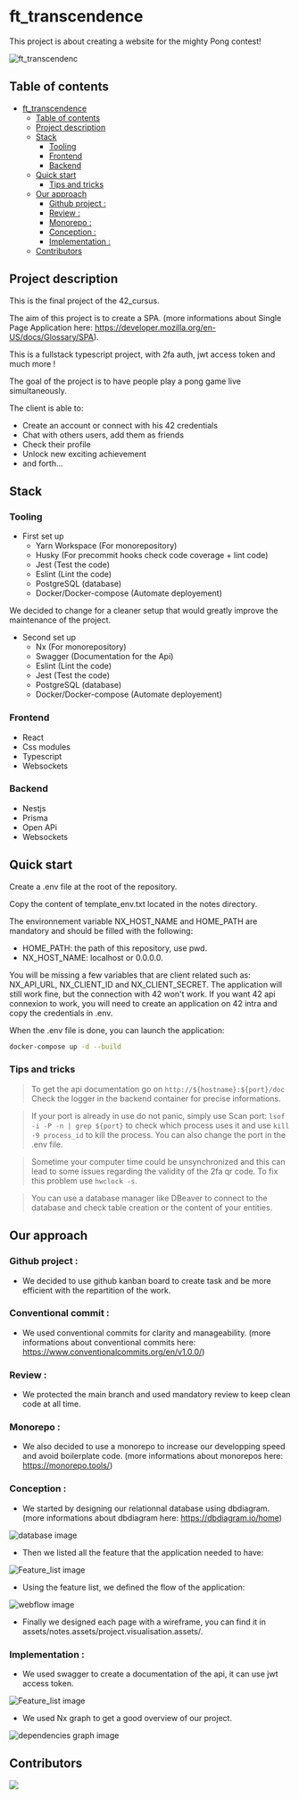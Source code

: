 # ft_transcendence

This project is about creating a website for the mighty Pong contest!

![ft_transcendenc](./assets/notes.assets/transcendence_welcome_page.gif)

## Table of contents
- [ft\_transcendence](#ft_transcendence)
	- [Table of contents](#table-of-contents)
	- [Project description](#project-description)
	- [Stack](#stack)
		- [Tooling](#tooling)
		- [Frontend](#frontend)
		- [Backend](#backend)
	- [Quick start](#quick-start)
		- [Tips and tricks](#tips-and-tricks)
	- [Our approach](#our-approach)
		- [Github project :](#github-project-)
		- [Review :](#review-)
		- [Monorepo :](#monorepo-)
		- [Conception :](#conception-)
		- [Implementation :](#implementation-)
	- [Contributors](#contributors)

## Project description

This is the final project of the 42_cursus. 

The aim of this project is to create a SPA. (more informations about Single Page Application here: https://developer.mozilla.org/en-US/docs/Glossary/SPA).

This is a fullstack typescript project, with 2fa auth, jwt access token and much more !

The goal of the project is to have people play a pong game live simultaneously. 

The client is able to:
 - Create an account or connect with his 42 credentials
 - Chat with others users, add them as friends
 - Check their profile
 - Unlock new exciting achievement
 - and forth...


## Stack

### Tooling

- First set up
  - Yarn Workspace (For monorepository)
  - Husky (For precommit hooks check code coverage + lint code)
  - Jest (Test the code)
  - Eslint (Lint the code)
  - PostgreSQL (database)
  - Docker/Docker-compose (Automate deployement)

We decided to change for a cleaner setup that would greatly improve the maintenance of the project.

- Second set up
  - Nx (For monorepository)
  - Swagger (Documentation for the Api)
  - Eslint (Lint the code)
  - Jest (Test the code)
  - PostgreSQL (database)
  - Docker/Docker-compose (Automate deployement)

### Frontend

- React
- Css modules
- Typescript
- Websockets

### Backend

- Nestjs
- Prisma
- Open APi
- Websockets

## Quick start

Create a .env file at the root of the repository.

Copy the content of template_env.txt located in the notes directory.

The environnement variable NX_HOST_NAME and HOME_PATH are mandatory and should be filled with the following:
- HOME_PATH: the path of this repository, use pwd.
- NX_HOST_NAME: localhost or 0.0.0.0.

You will be missing a few variables that are client related such as: NX_API_URL, NX_CLIENT_ID and NX_CLIENT_SECRET. The application will still work fine, but the connection with 42 won't work. If you want 42 api connexion to work, you will need to create an application on 42 intra and copy the credentials in .env.

When the .env file is done, you can launch the application:

```bash
docker-compose up -d --build
```

### Tips and tricks

> To get the api documentation go on `http://${hostname}:${port}/doc`
Check the logger in the backend container for precise informations.

> If your port is already in use do not panic, simply use Scan port: `lsof -i -P -n | grep ${port}` to check which process uses it and use `kill -9 process_id` to kill the process. You can also change the port in the .env file.

> Sometime your computer time could be unsynchronized and this can lead to some issues regarding the validity of the 2fa qr code. To fix this problem use `hwclock -s`.

> You can use a database manager like DBeaver to connect to the database and check table creation or the content of your entities.


## Our approach

### Github project :
- We decided to use github kanban board to create task and be more efficient with the repartition of the work.

### Conventional commit :
- We used conventional commits for clarity and manageability. (more informations about conventional commits here: https://www.conventionalcommits.org/en/v1.0.0/)

### Review :
- We protected the main branch and used mandatory review to keep clean code at all time.

### Monorepo :
- We also decided to use a monorepo to increase our developping speed and avoid boilerplate code. (more informations about monorepos here: https://monorepo.tools/)

### Conception :

- We started by designing our relationnal database using dbdiagram. (more informations about dbdiagram here: https://dbdiagram.io/home)

![database image](./assets/notes.assets/project.visualisation.assets/database.png)

- Then we listed all the feature that the application needed to have:

![Feature_list image](./assets/notes.assets/project.visualisation.assets/feature_list.png)

- Using the feature list, we defined the flow of the application:

![webflow image](./assets/notes.assets/project.visualisation.assets/webflow.png)

- Finally we designed each page with a wireframe, you can find it in assets/notes.assets/project.visualisation.assets/.

### Implementation :

- We used swagger to create a documentation of the api, it can use jwt access token.

![Feature_list image](./assets/notes.assets/project.visualisation.assets/swagger_doc.png)

- We used Nx graph to get a good overview of our project.
  
![dependencies graph image](./assets/notes.assets/project.visualisation.assets/dependencies_graph.png)

## Contributors

<a href="https://github.com/nabitbol/ft_transcendence/graphs/contributors">
  <img src="https://contrib.rocks/image?repo=nabitbol/ft_transcendence" />
</a>
